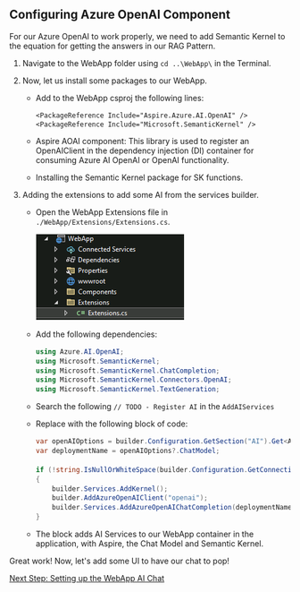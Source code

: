 ## Configuring Azure OpenAI Component

For our Azure OpenAI to work properly, we need to add Semantic Kernel to the equation for getting the answers in our RAG Pattern.

1. Navigate to the WebApp folder using `cd ..\WebApp\` in the Terminal.

1. Now, let us install some packages to our WebApp.

   - Add to the WebApp csproj the following lines:

     ```csproj
     <PackageReference Include="Aspire.Azure.AI.OpenAI" />
     <PackageReference Include="Microsoft.SemanticKernel" />
     ```

   - Aspire AOAI component: This library is used to register an OpenAIClient in the dependency injection (DI) container for consuming Azure AI OpenAI or OpenAI functionality.
   - Installing the Semantic Kernel package for SK functions.

1. Adding the extensions to add some AI from the services builder.

   - Open the WebApp Extensions file in `./WebApp/Extensions/Extensions.cs`.

     ![Captura de tela 2024-05-17 152736.png](/docs/ai-lab/img/Captura%20de%20tela%202024-05-17%20152736.png)

   - Add the following dependencies:

     ```csharp
     using Azure.AI.OpenAI;
     using Microsoft.SemanticKernel;
     using Microsoft.SemanticKernel.ChatCompletion;
     using Microsoft.SemanticKernel.Connectors.OpenAI;
     using Microsoft.SemanticKernel.TextGeneration;
     ```

   - Search the following `// TODO - Register AI` in the `AddAIServices`
   - Replace with the following block of code:

     ```csharp
     var openAIOptions = builder.Configuration.GetSection("AI").Get<AIOptions>()?.OpenAI;
     var deploymentName = openAIOptions?.ChatModel;

     if (!string.IsNullOrWhiteSpace(builder.Configuration.GetConnectionString("openai")) && !string.IsNullOrWhiteSpace(deploymentName))
     {
         builder.Services.AddKernel();
         builder.AddAzureOpenAIClient("openai");
         builder.Services.AddAzureOpenAIChatCompletion(deploymentName);
     }
     ```

   - The block adds AI Services to our WebApp container in the application, with Aspire, the Chat Model and Semantic Kernel.

Great work! Now, let's add some UI to have our chat to pop!

[Next Step: Setting up the WebApp AI Chat](05-WebUI.md)
